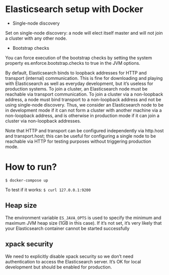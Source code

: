 # Elasticsearch setup with Docker

* Single-node discovery

Set on single-node discovery: a node will elect itself master and will  not join a cluster with any other node.

* Bootstrap checks

You can force execution of the bootstrap checks by setting the system property es.enforce.bootstrap.checks to true in the JVM options.

By default, Elasticsearch binds to loopback addresses for HTTP and transport (internal) communication. This is fine for downloading and playing with Elasticsearch as well as everyday development, but it’s useless for production systems. To join a cluster, an Elasticsearch node must be reachable via transport communication. To join a cluster via a non-loopback address, a node must bind transport to a non-loopback address and not be using single-node discovery. Thus, we consider an Elasticsearch node to be in development mode if it can not form a cluster with another machine via a non-loopback address, and is otherwise in production mode if it can join a cluster via non-loopback addresses.

Note that HTTP and transport can be configured independently via http.host and transport.host; this can be useful for configuring a single node to be reachable via HTTP for testing purposes without triggering production mode.

# How to run?

`$ docker-compose up`

To test if it works: `$ curl 127.0.0.1:9200`

## Heap size

The environment variable `ES_JAVA_OPTS` is used to specify the minimum and maximum JVM heap size (1GB in this case). If it’s not set, it’s very likely that your Elasticsearch container cannot be started successfully

## xpack security

We need to explicitly disable xpack security so we don’t need authentication to access the Elasticsearch server. It’s OK for local development but should be enabled for production.
